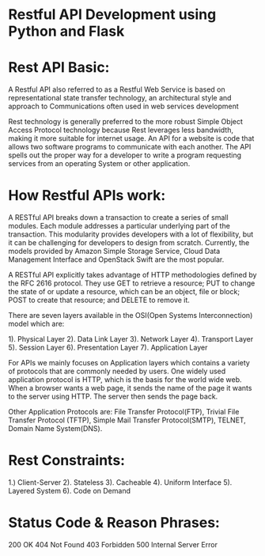 # Restful API Development using Python and Flask

# Rest API Basic:
A Restful API also referred to as a Restful Web Service is based on representational state transfer technology, an architectural style and approach to Communications often used in web services development

Rest technology is generally preferred to the more robust Simple Object Access Protocol technology because Rest leverages less bandwidth, making it more suitable for internet usage. An API for a website is code that allows two software programs to communicate with each another. The API spells out the proper way for a developer to write a program requesting services from an operating System or other application.

# How Restful APIs work:
A RESTful API breaks down a transaction to create a series of small modules. Each module addresses a particular underlying part of the transaction. This modularity provides developers with a lot of flexibility, but it can be challenging for developers to design from scratch. Currently, the models provided by Amazon Simple Storage Service, Cloud Data Management Interface and OpenStack Swift are the most popular.

A RESTful API explicitly takes advantage of HTTP methodologies defined by the RFC 2616 protocol. They use GET to retrieve a resource; PUT to change the state of or update a resource, which can be an object, file or block; POST to create that resource; and DELETE to remove it.

There are seven layers available in the OSI(Open Systems Interconnection) model which are:

1). Physical Layer
2). Data Link Layer
3). Network Layer
4). Transport Layer
5). Session Layer
6). Presentation Layer
7). Application Layer

For APIs we mainly focuses on Application layers which contains a variety of protocols that are commonly needed by users. One widely used application protocol is HTTP, which is the basis for the world  wide web. When a browser wants a web page, it sends the name of the page it wants to the server using HTTP. The server then sends the page back.

Other Application Protocols are: File Transfer Protocol(FTP), Trivial File Transfer Protocol (TFTP), Simple Mail Transfer Protocol(SMTP), TELNET, Domain Name System(DNS).

# Rest Constraints:
1.) Client-Server
2). Stateless
3). Cacheable
4). Uniform Interface
5). Layered System
6). Code on Demand

# Status Code & Reason Phrases:

200 OK
404 Not Found
403 Forbidden
500 Internal Server Error